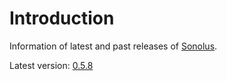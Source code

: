 # Introduction

Information of latest and past releases of [Sonolus](https://sonolus.com).

Latest version: [0.5.8](./versions/0.5.8.md)
